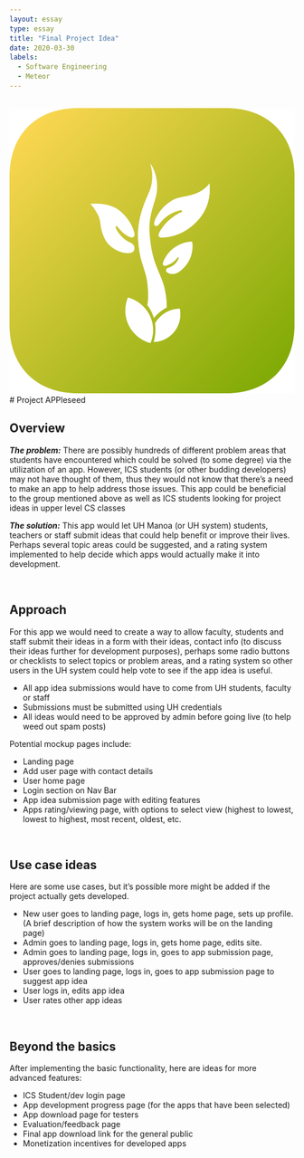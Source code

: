 ```yaml
---
layout: essay
type: essay
title: "Final Project Idea"
date: 2020-03-30
labels:
  - Software Engineering
  - Meteor
---
```


<br>

<img class="ui small left circular floated image" src="../images/idea-seed.png">
# Project APPleseed
<div class="ui divider"></div>

## Overview
***The problem:*** There are possibly hundreds of different problem areas that students have encountered which could be solved (to some degree) via the utilization of an app. However, ICS students (or other budding developers) may not have thought of them, thus they would not know that there’s a need to make an app to help address those issues. This app could be beneficial to the group mentioned above as well as ICS students looking for project ideas in upper level CS classes

***The solution:*** This app would let UH Manoa (or UH system) students, teachers or staff submit ideas that could help benefit or improve their lives. Perhaps several topic areas could be suggested, and a rating system implemented to help decide which apps would actually make it into development.

<br>
<div class="ui divider"></div>

## Approach
For this app we would need to create a way to allow faculty, students and staff submit their ideas in a form with their ideas, contact info (to discuss their ideas further for development purposes), perhaps some radio buttons or checklists to select topics or problem areas, and a rating system so other users in the UH system could help vote to see if the app idea is useful.

* All app idea submissions would have to come from UH students, faculty or staff
* Submissions must be submitted using UH credentials
* All ideas would need to be approved by admin before going live (to help weed out spam posts)
    
Potential mockup pages include:

* Landing page
* Add user page with contact details
* User home page
* Login section on Nav Bar
* App idea submission page with editing features
* Apps rating/viewing page, with options to select view (highest to lowest, lowest to highest, most recent, oldest, etc.

<br>
<div class="ui divider"></div>

## Use case ideas

Here are some use cases, but it’s possible more might be added if the project actually gets developed.

* New user goes to landing page, logs in, gets home page, sets up profile. (A brief description of how the system works will be on the landing page)
* Admin goes to landing page, logs in, gets home page, edits site.
* Admin goes to landing page, logs in, goes to app submission page, approves/denies submissions
* User goes to landing page, logs in, goes to app submission page to suggest app idea
* User logs in, edits app idea
* User rates other app ideas

<br>
<div class="ui divider"></div>

## Beyond the basics

After implementing the basic functionality, here are ideas for more advanced features:

* ICS Student/dev login page
* App development progress page (for the apps that have been selected)
* App download page for testers
* Evaluation/feedback page
* Final app download link for the general public 
* Monetization incentives for developed apps

<br>
<br>


